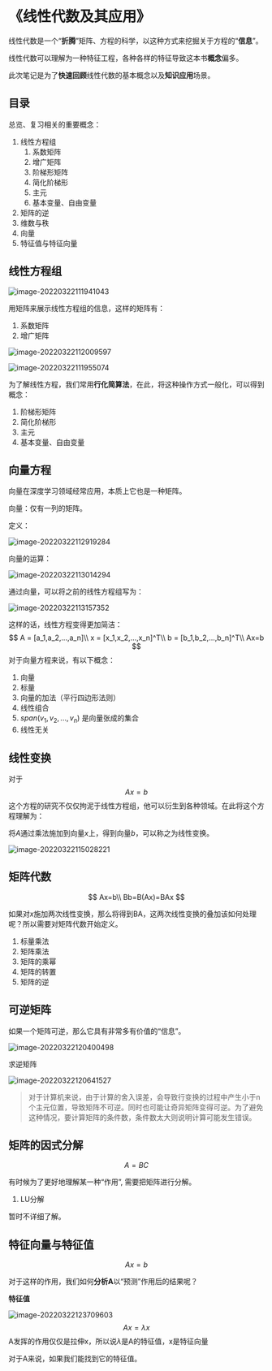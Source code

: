 # 《线性代数及其应用》

线性代数是一个“**折腾**”矩阵、方程的科学，以这种方式来挖掘关于方程的“**信息**”。

线性代数可以理解为一种特征工程，各种各样的特征导致这本书**概念**偏多。

此次笔记是为了**快速回顾**线性代数的基本概念以及**知识应用**场景。

## 目录

总览、复习相关的重要概念：

1. 线性方程组
   1. 系数矩阵
   2. 增广矩阵
   3. 阶梯形矩阵
   4. 简化阶梯形
   5. 主元
   6. 基本变量、自由变量
2. 矩阵的逆
3. 维数与秩
4. 向量
5. 特征值与特征向量

## 线性方程组

![image-20220322111941043](%E3%80%8A%E7%BA%BF%E6%80%A7%E4%BB%A3%E6%95%B0%E5%8F%8A%E5%85%B6%E5%BA%94%E7%94%A8%E3%80%8B.assets/image-20220322111941043.png)

用矩阵来展示线性方程组的信息，这样的矩阵有：

1. 系数矩阵
2. 增广矩阵

![image-20220322112009597](%E3%80%8A%E7%BA%BF%E6%80%A7%E4%BB%A3%E6%95%B0%E5%8F%8A%E5%85%B6%E5%BA%94%E7%94%A8%E3%80%8B.assets/image-20220322112009597.png)

![image-20220322111955074](%E3%80%8A%E7%BA%BF%E6%80%A7%E4%BB%A3%E6%95%B0%E5%8F%8A%E5%85%B6%E5%BA%94%E7%94%A8%E3%80%8B.assets/image-20220322111955074.png)

为了解线性方程，我们常用**行化简算法**，在此，将这种操作方式一般化，可以得到概念：

1. 阶梯形矩阵
2. 简化阶梯形
3. 主元
4. 基本变量、自由变量

## 向量方程

向量在深度学习领域经常应用，本质上它也是一种矩阵。

向量：仅有一列的矩阵。

定义：

![image-20220322112919284](%E3%80%8A%E7%BA%BF%E6%80%A7%E4%BB%A3%E6%95%B0%E5%8F%8A%E5%85%B6%E5%BA%94%E7%94%A8%E3%80%8B.assets/image-20220322112919284.png)

向量的运算：

![image-20220322113014294](%E3%80%8A%E7%BA%BF%E6%80%A7%E4%BB%A3%E6%95%B0%E5%8F%8A%E5%85%B6%E5%BA%94%E7%94%A8%E3%80%8B.assets/image-20220322113014294.png)

通过向量，可以将之前的线性方程组写为：

![image-20220322113157352](%E3%80%8A%E7%BA%BF%E6%80%A7%E4%BB%A3%E6%95%B0%E5%8F%8A%E5%85%B6%E5%BA%94%E7%94%A8%E3%80%8B.assets/image-20220322113157352.png)

这样的话，线性方程变得更加简洁：
$$
A = [a_1,a_2,...,a_n]\\
x = [x_1,x_2,...,x_n]^T\\
b = [b_1,b_2,...,b_n]^T\\
Ax=b
$$
对于向量方程来说，有以下概念：

1. 向量
2. 标量
3. 向量的加法（平行四边形法则）
4. 线性组合
5. $span(v_1,v_2,...,v_n)$ 是向量张成的集合
6. 线性无关

## 线性变换

对于
$$
Ax=b
$$
这个方程的研究不仅仅拘泥于线性方程组，他可以衍生到各种领域。在此将这个方程理解为：

将$A$通过乘法施加到向量$x$上，得到向量$b$，可以称之为线性变换。

![image-20220322115028221](%E3%80%8A%E7%BA%BF%E6%80%A7%E4%BB%A3%E6%95%B0%E5%8F%8A%E5%85%B6%E5%BA%94%E7%94%A8%E3%80%8B.assets/image-20220322115028221.png)

## 矩阵代数

$$
Ax=b\\
Bb=B(Ax)=BAx
$$

如果对$x$施加两次线性变换，那么将得到BA，这两次线性变换的叠加该如何处理呢？所以需要对矩阵代数开始定义。

1. 标量乘法
2. 矩阵乘法
3. 矩阵的乘幂
4. 矩阵的转置
5. 矩阵的逆

## 可逆矩阵

如果一个矩阵可逆，那么它具有非常多有价值的“信息”。

![image-20220322120400498](%E3%80%8A%E7%BA%BF%E6%80%A7%E4%BB%A3%E6%95%B0%E5%8F%8A%E5%85%B6%E5%BA%94%E7%94%A8%E3%80%8B.assets/image-20220322120400498.png)

求逆矩阵

![image-20220322120641527](%E3%80%8A%E7%BA%BF%E6%80%A7%E4%BB%A3%E6%95%B0%E5%8F%8A%E5%85%B6%E5%BA%94%E7%94%A8%E3%80%8B.assets/image-20220322120641527.png)

> 对于计算机来说，由于计算的舍入误差，会导致行变换的过程中产生小于n个主元位置，导致矩阵不可逆。同时也可能让奇异矩阵变得可逆。为了避免这种情况，要计算矩阵的条件数，条件数太大则说明计算可能发生错误。

## 矩阵的因式分解

$$
A=BC
$$



有时候为了更好地理解某一种“作用”, 需要把矩阵进行分解。

1. LU分解

暂时不详细了解。

## 特征向量与特征值

$$
Ax=b
$$

对于这样的作用，我们如何**分析A**以“预测”作用后的结果呢？

**特征值**

![image-20220322123709603](%E3%80%8A%E7%BA%BF%E6%80%A7%E4%BB%A3%E6%95%B0%E5%8F%8A%E5%85%B6%E5%BA%94%E7%94%A8%E3%80%8B.assets/image-20220322123709603.png)
$$
Ax = \lambda x
$$
A发挥的作用仅仅是拉伸x，所以说$\lambda$是A的特征值，x是特征向量

对于A来说，如果我们能找到它的特征值。

